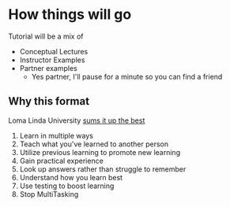 # How things will go

Tutorial will be a mix of 
* Conceptual Lectures
* Instructor Examples
* Partner examples
  * Yes partner, I'll pause for a minute so you can find a friend

## Why this format
Loma Linda University [sums it up the best](https://medicine.llu.edu/academics/resources/brain-based-techniques-retention-information)
1. Learn in multiple ways
2. Teach what you've learned to another person
3. Utilize previous learning to promote new learning
4. Gain practical experience
5. Look up answers rather than struggle to remember
6. Understand how you learn best
7. Use testing to boost learning
8. Stop MultiTasking
